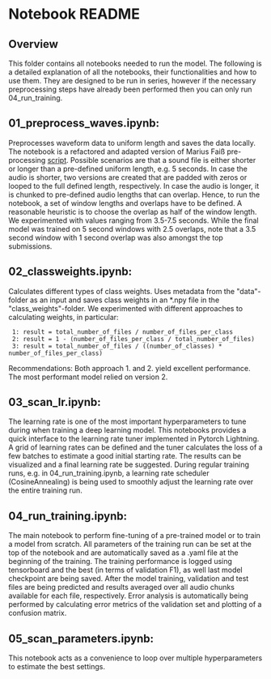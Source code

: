 # Notebook README

## Overview
This folder contains all notebooks needed to run the model. 
The following is a detailed explanation of all the notebooks, their functionalities and how to use them. 
They are designed to be run in series, however if the necessary preprocessing steps have already been performed then you can only run 04_run_training.

## 01_preprocess_waves.ipynb:
Preprocesses waveform data to uniform length and saves the data locally. 
The notebook is a refactored and adapted version of Marius Faiß pre-processing [script](https://github.com/mariusfaiss/InsectSet47-InsectSet66-Adaptive-Representations-of-Sound-for-Automatic-Insect-Recognition/blob/main/SplitAudioChunks.py).
Possible scenarios are that a sound file is either shorter or longer than a pre-defined uniform length, e.g. 5 seconds.
In case the audio is shorter, two versions are created that are padded with zeros or looped to the full defined length, respectively.
In case the audio is longer, it is chunked to pre-defined audio lengths that can overlap.
Hence, to run the notebook, a set of window lengths and overlaps have to be defined.
A reasonable heuristic is to choose the overlap as half of the window length.
We experimented with values ranging from 3.5-7.5 seconds.
While the final model was trained on 5 second windows with 2.5 overlaps, note that a 3.5 second window with 1 second
overlap was also amongst the top submissions.

## 02_classweights.ipynb:
Calculates different types of class weights. 
Uses metadata from the "data"-folder as an input and saves class weights in an *.npy file in the "class_weights"-folder.
We experimented with different approaches to calculating weights, in particular:

     1: result = total_number_of_files / number_of_files_per_class
     2: result = 1 - (number_of_files_per_class / total_number_of_files)
     3: result = total_number_of_files / ((number_of_classes) * number_of_files_per_class)

Recommendations: Both approach 1. and 2. yield excellent performance. The most performant model relied on version 2.


## 03_scan_lr.ipynb:
The learning rate is one of the most important hyperparameters to tune during when training a deep learning model.
This notebooks provides a quick interface to the learning rate tuner implemented in Pytorch Lightning.
A grid of learning rates can be defined and the tuner calculates the loss of a few batches to estimate a good initial starting rate.
The results can be visualized and a final learning rate be suggested.
During regular training runs, e.g. in 04_run_training.ipynb, a learning rate scheduler (CosineAnnealing) is being used to smoothly
adjust the learning rate over the entire training run.


## 04_run_training.ipynb:
The main notebook to perform fine-tuning of a pre-trained model or to train a model from scratch.
All parameters of the training run can be set at the top of the notebook and are automatically saved as a .yaml file at the 
beginning of the training.
The training performance is logged using tensorboard and the best (in terms of validation F1), as well last model 
checkpoint are being saved.
After the model training, validation and test files are being predicted and results averaged over all audio chunks available 
for each file, respectively.
Error analysis is automatically being performed by calculating error metrics of the validation set and plotting of a
confusion matrix.


## 05_scan_parameters.ipynb:
This notebook acts as a convenience to loop over multiple hyperparameters to estimate the best settings.
